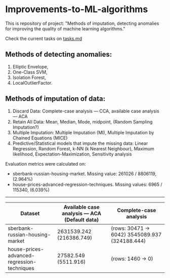 # Improvements-to-ML-algorithms

This is repository of project: "Methods of imputation, detecting anomalies for improving the quality of machine learning algorithms."

Check the current tasks on [tasks.md](https://github.com/georgii-nigm/Improvements-to-ML-algorithms/blob/master/tasks.md)

## Methods of detecting anomalies:

1.  Elliptic Envelope,
2.  One-Class SVM,
3.  Isolation Forest,
4.  LocalOutlierFactor.

## Methods of imputation of data:

1.  Discard Data: Complete-case analysis — CCA, available case analysis — ACA
2.  Retain All Data: Mean, Median, Mode, midpoint, (Random Sampling Imputation?)
3.  Multiple Imputation: Multiple Imputation (MI), Multiple Imputation by Chained Equations (MICE)
4.  Predictive/Statistical models that impute the missing data: Linear Regression, Random Forest, k-NN (k Nearest Neighbour), Maximum likelihood, Expectation-Maximization, Sensitivity analysis

Evaluation metrics were calculated on:

- sberbank-russian-housing-market. Missing value: 261026 / 8806119, (2.964%)
- house-prices-advanced-regression-techniques. Missing values: 6965 / 115340, (6.039%)

* * *

| Dataset | Available case analysis — ACA (Default data) | Complete-case analysis |
| --- | --- | --- |
| sberbank-russian-housing-market | 2631539.242 (216386.749) | (rows: 30471 -> 6042) 3545089.937 (324188.444) |
| house-prices-advanced-regression-techniques | 27582.549 (5511.916) | (rows: 1460 -> 0) |

